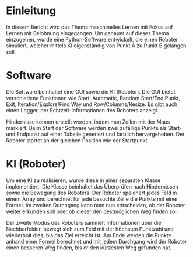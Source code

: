 # Einleitung
In diesem Bericht wird das Thema maschinelles Lernen mit Fokus auf Lernen mit Belohnung eingegangen. Um genauer auf dieses Thema einzugehen, wurde eine Python-Software entwickelt, die einen Roboter simuliert, welcher mittels KI eigenständig von Punkt A zu Punkt B gelangen soll.

# Software
Die Software beinhaltet eine GUI sowie die KI (Roboter). Die GUI bietet verschiedene Funktionen wie Start, Automatic, Random Start/End Punkt, Exit, Iteration/Explore/Find Way und Row/Columns/Resize. Es gibt auch einen Logger, der Echtzeit-Informationen des Roboters anzeigt.

Hindernisse können erstellt werden, indem man Zellen mit der Maus markiert. Beim Start der Software werden zwei zufällige Punkte als Start- und Endpunkt auf einer Tabelle generiert und farblich hervorgehoben. Der Roboter startet an der gleichen Position wie der Startpunkt.

# KI (Roboter)
Um eine KI zu realisieren, wurde diese in einer separaten Klasse implementiert. Die Klasse beinhaltet das Überprüfen nach Hindernissen sowie die Bewegung des Roboters. Der Roboter speichert jedes Feld in einem Array und berechnet für jede besuchte Zelle die Punkte mit einer Formel. Im zweiten Durchgang kann man nun entscheiden, ob der Roboter weiter erkunden soll oder ob dieser den bestmöglichen Weg finden soll.

Der zweite Modus des Roboters sammelt Informationen über die Nachbarfelder, bewegt sich zum Feld mit der höchsten Punktzahl und wiederholt dies, bis das Ziel erreicht ist. Am Ende werden die Punkte anhand einer Formel berechnet und mit jedem Durchgang wird der Roboter einen besseren Weg finden, bis er den kürzesten Weg gefunden hat.
